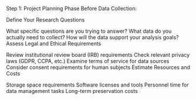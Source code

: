 Step 1: Project Planning Phase
Before Data Collection:

Define Your Research Questions

What specific questions are you trying to answer?
What data do you actually need to collect?
How will the data support your analysis goals?
Assess Legal and Ethical Requirements

Review institutional review board (IRB) requirements
Check relevant privacy laws (GDPR, CCPA, etc.)
Examine terms of service for data sources
Consider consent requirements for human subjects
Estimate Resources and Costs

Storage space requirements
Software licenses and tools
Personnel time for data management tasks
Long-term preservation costs

